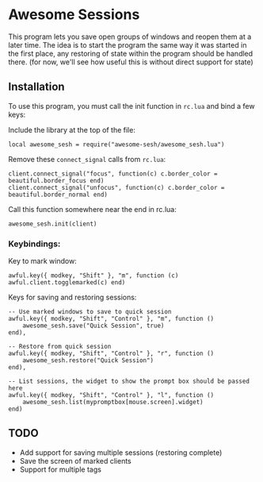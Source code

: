 Awesome Sessions
================

This program lets you save open groups of windows and reopen them at a later time.
The idea is to start the program the same way it was started in the first place, any restoring of state within the program should be handled there.
(for now, we'll see how useful this is without direct support for state)

Installation
------------

To use this program, you must call the init function in `rc.lua` and bind a few keys:

Include the library at the top of the file:

    local awesome_sesh = require("awesome-sesh/awesome_sesh.lua")

Remove these `connect_signal` calls from `rc.lua`:

    client.connect_signal("focus", function(c) c.border_color = beautiful.border_focus end)
    client.connect_signal("unfocus", function(c) c.border_color = beautiful.border_normal end)

Call this function somewhere near the end in rc.lua:

    awesome_sesh.init(client)

### Keybindings: ###

Key to mark window:

    awful.key({ modkey, "Shift" }, "m", function (c) awful.client.togglemarked(c) end)

Keys for saving and restoring sessions:

    
    -- Use marked windows to save to quick session
    awful.key({ modkey, "Shift", "Control" }, "m", function () 
        awesome_sesh.save("Quick Session", true)
    end),

    -- Restore from quick session
    awful.key({ modkey, "Shift", "Control" }, "r", function () 
        awesome_sesh.restore("Quick Session")
    end),

    -- List sessions, the widget to show the prompt box should be passed here
    awful.key({ modkey, "Shift", "Control" }, "l", function () 
        awesome_sesh.list(mypromptbox[mouse.screen].widget)
    end)

TODO
----

* Add support for saving multiple sessions (restoring complete)
* Save the screen of marked clients
* Support for multiple tags
